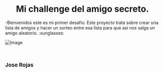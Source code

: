 <h1 align="center"> Mi challenge del amigo secreto. </h1>
-Bienvenidos este es mi primer desafio. Este proyecto trata sobre crear una lista de amigos y hacer un sorteo entre esa lista para que asi nos salga un amigo aleatorio. :sunglasses:

![Image](https://github.com/user-attachments/assets/951034b4-e6e7-4da0-9fc3-6e46d17df00d)
<h2 https://github.com/Joser040/Amigo-Secreto/blob/main/Primer-desafio/foto.jpg?raw=true width=115><br><sub>Jose Rojas</sub></h2>
